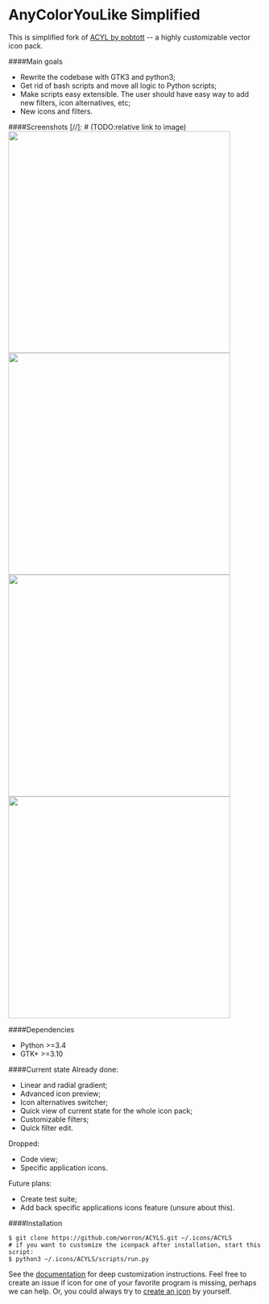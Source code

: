 # AnyColorYouLike Simplified
This is simplified fork of [ACYL by pobtott](http://gnome-look.org/content/show.php/?content=102435) -- a highly customizable vector icon pack.

####Main goals
* Rewrite the codebase with GTK3 and python3;
* Get rid of bash scripts and move all logic to Python scripts;
* Make scripts easy extensible. The user should have easy way to add new filters, icon alternatives, etc;
* New icons and filters.

####Screenshots
[//]: # (TODO:relative link to image)
<img src="https://github.com/worron/ACYLS/wiki/images/Screenshot-1.png" width="440"> <img src="https://github.com/worron/ACYLS/wiki/images/Screenshot-2.png" width="440">
<img src="https://github.com/worron/ACYLS/wiki/images/Screenshot-3.png" width="440"> <img src="https://github.com/worron/ACYLS/wiki/images/Screenshot-4.png" width="440">

####Dependencies
* Python >=3.4
* GTK+ >=3.10

####Current state
Already done:
* Linear and radial gradient;
* Advanced icon preview;
* Icon alternatives switcher;
* Quick view of current state for the whole icon pack;
* Customizable filters;
* Quick filter edit.

Dropped:
* Code view;
* Specific application icons.

Future plans:
* Create test suite;
* Add back specific applications icons feature (unsure about this).

####Installation
```shell
$ git clone https://github.com/worron/ACYLS.git ~/.icons/ACYLS
# if you want to customize the iconpack after installation, start this script:
$ python3 ~/.icons/ACYLS/scripts/run.py
```

See the [documentation](https://github.com/worron/ACYLS/wiki) for deep customization instructions. Feel free to create an issue if icon for one of your favorite program is missing, perhaps we can help. Or, you could always try to [create an icon](https://github.com/worron/ACYLS/wiki/Create-new-icon) by yourself.
